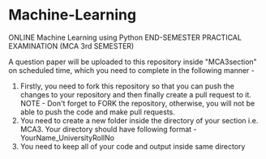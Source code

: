 # Machine-Learning
ONLINE Machine Learning using Python END-SEMESTER PRACTICAL EXAMINATION (MCA 3rd SEMESTER)
                                 
A question paper will be uploaded to this repository inside "MCA3section" on scheduled time, which you need to complete in the following manner -

1. Firstly, you need to fork this repository so that you can push the changes to your repository and then finally create a pull request to it.
   NOTE - Don't forget to FORK the repository, otherwise, you will not be able to push the code and make pull requests.
2. You need to create a new folder inside the directory of your section i.e. MCA3.
   Your directory should have following format - YourName_UniversityRollNo    
3. You need to keep all of your code and output inside same directory
